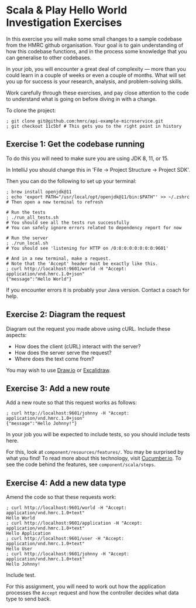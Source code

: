 # Scala & Play Hello World Investigation Exercises

In this exercise you will make some small changes to a sample codebase from the
HMRC github organisation. Your goal is to gain understanding of how this
codebase functions, and in the process some knowledge that you can generalise to
other codebases.

In your job, you will encounter a great deal of complexity — more than you could
learn in a couple of weeks or even a couple of months. What will set you up for
success is your research, analysis, and problem-solving skills. 

Work carefully through these exercises, and pay close attention to the code to
understand what is going on before diving in with a change.

To clone the project:

```shell
; git clone git@github.com:hmrc/api-example-microservice.git
; git checkout 11c5bf # This gets you to the right point in history
```


## Exercise 1: Get the codebase running

To do this you will need to make sure you are using JDK 8, 11, or 15.

In IntelliJ you should change this in 'File -> Project Structure -> Project SDK'.

Then you can do the following to set up your terminal:

```shell
; brew install openjdk@11
; echo 'export PATH="/usr/local/opt/openjdk@11/bin:$PATH"' >> ~/.zshrc
# Then open a new terminal to refresh

# Run the tests
; ./run_all_tests.sh
# You should see all the tests run successfully
# You can safely ignore errors related to dependency report for now

# Run the server
; ./run_local.sh
# You should see 'listening for HTTP on /0:0:0:0:0:0:0:0:9601'

# And in a new terminal, make a request.
# Note that the 'Accept' header must be exactly like this.
; curl http://localhost:9601/world -H "Accept: application/vnd.hmrc.1.0+json"
{"message":"Hello World"}
```

If you encounter errors it is probably your Java version. Contact a coach for
help.

## Exercise 2: Diagram the request

Diagram out the request you made above using cURL. Include these aspects:

* How does the client (cURL) interact with the server?
* How does the server serve the request?
* Where does the text come from?

You may wish to use [Draw.io](http://draw.io/) or
[Excalidraw](http://excalidraw.com/).

## Exercise 3: Add a new route

Add a new route so that this request works as follows:

```shell
; curl http://localhost:9601/johnny -H "Accept: application/vnd.hmrc.1.0+json"
{"message":"Hello Johnny!"}
```

In your job you will be expected to include tests, so you should include tests
here. 

For this, look at `component/resources/features/`. You may be surprised by what
you find! To read more about this technology, visit
[Cucumber.io](https://cucumber.io). To see the code behind the features, see
`component/scala/steps`.

## Exercise 4: Add a new data type

Amend the code so that these requests work:

```shell
; curl http://localhost:9601/world -H "Accept: application/vnd.hmrc.1.0+text"
Hello World
; curl http://localhost:9601/application -H "Accept: application/vnd.hmrc.1.0+text"
Hello Application
; curl http://localhost:9601/user -H "Accept: application/vnd.hmrc.1.0+text"
Hello User
; curl http://localhost:9601/johnny -H "Accept: application/vnd.hmrc.1.0+text"
Hello Johnny!
```

Include test.

For this assignment, you will need to work out how the application processes the
`Accept` request and how the controller decides what data type to send back.
